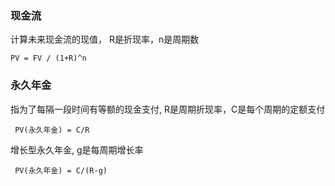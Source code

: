 
### 现金流
计算未来现金流的现值， R是折现率，n是周期数
```
PV = FV / (1+R)^n
```
### 永久年金
 指为了每隔一段时间有等额的现金支付, R是周期折现率，C是每个周期的定额支付
```
 PV(永久年金) = C/R
```
增长型永久年金, g是每周期增长率
```
 PV(永久年金) = C/(R-g)
```

